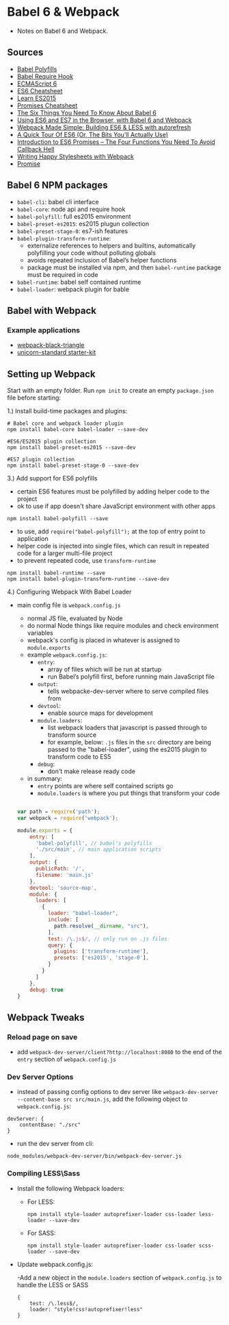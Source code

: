 # Babel 6 & Webpack

- Notes on Babel 6 and Webpack. 

## Sources

- [Babel Polyfills](https://babeljs.io/docs/usage/polyfill/)
- [Babel Require Hook](https://babeljs.io/docs/usage/require/)
- [ECMAScript 6](http://git.io/es6features)
- [ES6 Cheatsheet](http://jamesknelson.com/wp-content/uploads/2015/09/es6-cheatsheet.pdf)
- [Learn ES2015](http://babeljs.io/docs/learn-es2015/)
- [Promises Cheatsheet](http://jamesknelson.com/wp-content/uploads/2015/09/promises-cheatsheet.pdf)
- [The Six Things You Need To Know About Babel 6](http://jamesknelson.com/the-six-things-you-need-to-know-about-babel-6/)
- [Using ES6 and ES7 in the Browser, with Babel 6 and Webpack](http://jamesknelson.com/using-es6-in-the-browser-with-babel-6-and-webpack/)
- [Webpack Made Simple: Building ES6 & LESS with autorefresh](http://jamesknelson.com/webpack-made-simple-build-es6-less-with-autorefresh-in-26-lines/)
- [A Quick Tour Of ES6 (Or, The Bits You’ll Actually Use)](http://jamesknelson.com/es6-the-bits-youll-actually-use/)
- [Introduction to ES6 Promises – The Four Functions You Need To Avoid Callback Hell](http://jamesknelson.com/grokking-es6-promises-the-four-functions-you-need-to-avoid-callback-hell/)
- [Writing Happy Stylesheets with Webpack](http://jamesknelson.com/writing-happy-stylesheets-with-webpack/)
- [Promise](https://developer.mozilla.org/en-US/docs/Web/JavaScript/Reference/Global_Objects/Promise)

## Babel 6 NPM packages

- `babel-cli`: babel cli interface
- `babel-core`: node api and require hook
- `babel-polyfill`: full es2015 environment
- `babel-preset-es2015`: es2015 plugun collection
- `babel-preset-stage-0`: es7-ish features
- `babel-plugin-transform-runtime`: 
    - externalize references to helpers and builtins, automatically polyfilling your code without polluting globals
    - avoids repeated inclusion of Babel’s helper functions
    - package must be installed via npm, and then `babel-runtime` package must be required in code
- `babel-runtime`: babel self contained runtime
- `babel-loader`: webpack plugin for bable


## Babel with Webpack

### Example applications

- [webpack-black-triangle](https://github.com/jamesknelson/webpack-black-triangle)
- [unicorn-standard starter-kit](https://github.com/unicorn-standard/starter-kit)

## Setting up Webpack

Start with an empty folder. Run `npm init` to create an empty `package.json` file before starting:

1.) Install build-time packages and plugins:

    # Babel core and webpack loader plugin
    npm install babel-core babel-loader --save-dev 
    
    #ES6/ES2015 plugin collection
    npm install babel-preset-es2015 --save-dev 
    
    #ES7 plugin collection
    npm install babel-preset-stage-0 --save-dev

3.) Add support for ES6 polyfills

- certain ES6 features must be polyfilled by adding helper code to the project
- ok to use if app doesn't share JavaScript environment with other apps

`npm install babel-polyfill --save`


- to use, add `require("babel-polyfill");` at the top of entry point to application
- helper code is injected into single files, which can result in repeated code for a larger multi-file project
- to prevent repeated code, use `transform-runtime`

```
npm install babel-runtime --save
npm install babel-plugin-transform-runtime --save-dev
```

4.) Configuring Webpack With Babel Loader

- main config file is `webpack.config.js`

    - normal JS file, evaluated by Node
    - do normal Node things like require modules and check environment variables
    - webpack's config is placed in whatever is assigned to `module.exports`
    - example `webpack.config.js`:
        - `entry`:
            - array of files which will be run at startup
            - run Babel’s polyfill first, before running main JavaScript file
        - `output`:
            - tells webpacke-dev-server where to serve compiled files from
        - `devtool`:
            - enable source maps for development
        - `module.loaders`:
            - list webpack loaders that javascript is passed through to transform source
            - for example, below: `.js` files in the `src` directory are being passed to the "babel-loader", using the es2015 plugin to transform code to ES5
        - `debug`:
            - don't make release ready code
    - in summary:
        - `entry` points are where self contained scripts go
        - `module.loaders` is where you put things that transform your code

    ```javascript

    var path = require('path');
    var webpack = require('webpack');

    module.exports = {
        entry: [
          'babel-polyfill', // babel's polyfills
          './src/main', // main application scripts
        ],
        output: {
          publicPath: '/',
          filename: 'main.js'
        },
        devtool: 'source-map',
        module: {
          loaders: [
            {
              loader: "babel-loader",
              include: [
                path.resolve(__dirname, "src"),
              ],
              test: /\.js$/, // only run on .js files
              query: {
                plugins: ['transform-runtime'], 
                presets: ['es2015', 'stage-0'],
              }
            }
          ]
        },
        debug: true
    }

    ```

## Webpack Tweaks

### Reload page on save
    
- add `webpack-dev-server/client?http://localhost:8080` to the end of the `entry` section of `webpack.config.js`

### Dev Server Options

- instead of passing config options to dev server like `webpack-dev-server --content-base src src/main.js`, add the following object to `webpack.config.js`:

```
devServer: {
    contentBase: "./src"
}
```

- run the dev server from cli:

`node_modules/webpack-dev-server/bin/webpack-dev-server.js`

### Compiling LESS\Sass

- Install the following Webpack loaders:

    - For LESS:

        `npm install style-loader autoprefixer-loader css-loader less-loader --save-dev`

    - For SASS:

        `npm install style-loader autoprefixer-loader css-loader scss-loader --save-dev`

- Update webpack.config.js:

    -Add a new object in the `module.loaders` section of `webpack.config.js` to handle the LESS or SASS

    ```
    { 
        test: /\.less$/,
        loader: "style!css!autoprefixer!less"
    }
    ```
